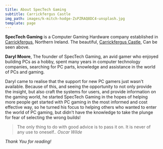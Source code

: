 ```yaml
---
title: About SpecTech Gaming
subtitle: Carrickfergus Castle
img_path: images/k-mitch-hodge-ZsPZRAQ8DC4-unsplash.jpg
template: page
---
```


**SpecTech Gaming** is a Computer Gaming Hardware company established in [Carrickfergus](https://en.wikipedia.org/wiki/Carrickfergus), Northern Ireland. The beautiful, [Carrickfergus Castle](https://en.wikipedia.org/wiki/Carrickfergus_Castle), Can be seen above. 

**Daryl Moore**, The founder of SpecTech Gaming, an avid gamer who enjoyed building PCs as a hobby, spent many years in computer technology companies, searching for PC parts, knowledge and assistance in the world of PCs and gaming.

Daryl came to realise that the support for new PC gamers just wasn't available. 
Because of this, and seeing the opportunity to not only provide the insight, but also craft the systems for users, and provide information on the gaming world, he started SpecTech Gaming in the hopes of helping more people get started with PC gaming in the most informed and cost effective way, so he turned his focus to helping others who wanted to enter the world of PC gaming, but didn't have the knowledge to take the plunge for fear of selecting the wrong builds!

>The only thing to do with good advice is to pass it on. It is never of any use to oneself.. <cite>Oscar Wilde</cite>

*Thank You for reading!*

